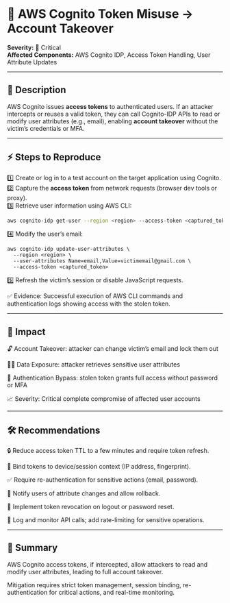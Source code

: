 # 🐞 AWS Cognito Token Misuse → Account Takeover

**Severity:** 🔴 Critical  
**Affected Components:** AWS Cognito IDP, Access Token Handling, User Attribute Updates

---

## 📖 Description  

AWS Cognito issues **access tokens** to authenticated users. If an attacker intercepts or reuses a valid token, they can call Cognito-IDP APIs to read or modify user attributes (e.g., email), enabling **account takeover** without the victim’s credentials or MFA.  

---

## ⚡ Steps to Reproduce  

1️⃣ Create or log in to a test account on the target application using Cognito.  
2️⃣ Capture the **access token** from network requests (browser dev tools or proxy).  
3️⃣ Retrieve user information using AWS CLI:

```bash
aws cognito-idp get-user --region <region> --access-token <captured_token>
```

4️⃣ Modify the user’s email:
```
aws cognito-idp update-user-attributes \
  --region <region> \
  --user-attributes Name=email,Value=victimemail@gmail.com \
  --access-token <captured_token>
```

5️⃣ Refresh the victim’s session or disable JavaScript requests.

✅ Evidence: Successful execution of AWS CLI commands and authentication logs showing access with the stolen token.

---

## 🎯 Impact

🔓 Account Takeover: attacker can change victim’s email and lock them out

🧑‍💻 Data Exposure: attacker retrieves sensitive user attributes

🚫 Authentication Bypass: stolen token grants full access without password or MFA

📈 Severity: Critical complete compromise of affected user accounts


---

## 🛠️ Recommendations

🔒 Reduce access token TTL to a few minutes and require token refresh.

🔗 Bind tokens to device/session context (IP address, fingerprint).

✅ Require re-authentication for sensitive actions (email, password).

📩 Notify users of attribute changes and allow rollback.

🛑 Implement token revocation on logout or password reset.

🔎 Log and monitor API calls; add rate-limiting for sensitive operations.


---

## 📝 Summary

AWS Cognito access tokens, if intercepted, allow attackers to read and modify user attributes, leading to full account takeover.

Mitigation requires strict token management, session binding, re-authentication for critical actions, and real-time monitoring.

